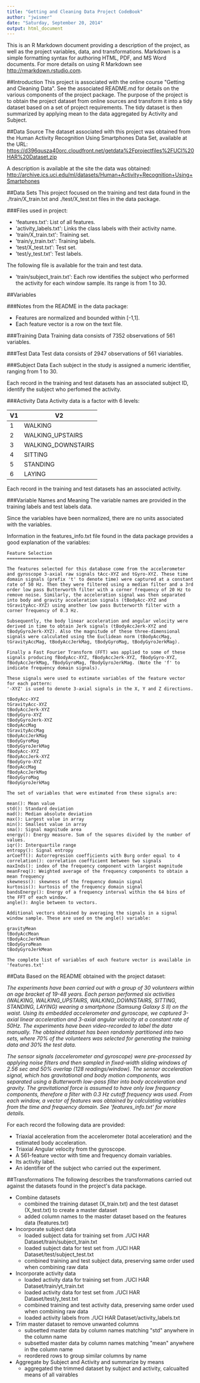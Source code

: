 ```yaml
---
title: "Getting and Cleaning Data Project CodeBook"
author: "jwismer"
date: "Saturday, September 20, 2014"
output: html_document
---
```


This is an R Markdown document providing a description of the project, as well as the project variables, data, and transformations. Markdown is a simple formatting syntax for authoring HTML, PDF, and MS Word documents. For more details on using R Markdown see <http://rmarkdown.rstudio.com>.

##Introduction
This project is associated with the online course "Getting and Cleaning Data".  See the associated README.md for details on the various components of the project package.  The purpose of the project is to obtain the project dataset from online sources and transform it into a tidy dataset based on a set of project requirements.  The tidy dataset is then summarized by applying mean to the data aggregated by Activity and Subject.

##Data Source
The dataset associated with this project was obtained from the Human Activity Recognition Using Smartphones Data Set, available at the URL:
https://d396qusza40orc.cloudfront.net/getdata%2Fprojectfiles%2FUCI%20HAR%20Dataset.zip

A description is available at the site the data was obtained:
http://archive.ics.uci.edu/ml/datasets/Human+Activity+Recognition+Using+Smartphones

##Data Sets
This project focused on the training and test data found in the ./train/X_train.txt and ./test/X_test.txt files in the data package.

###Files used in project:
* 'features.txt': List of all features.
* 'activity_labels.txt': Links the class labels with their activity name.
* 'train/X_train.txt': Training set.
* 'train/y_train.txt': Training labels.
* 'test/X_test.txt': Test set.
* 'test/y_test.txt': Test labels.

The following file is available for the train and test data.

* 'train/subject_train.txt': Each row identifies the subject who performed the activity for each window sample. Its range is from 1 to 30. 

##Variables

###Notes from the README in the data package:
* Features are normalized and bounded within [-1,1].
* Each feature vector is a row on the text file.

###Training Data
Training data consists of 7352 observations of 561 variables.

###Test Data
Test data consists of 2947 observations of 561 viariables.

###Subject Data
Each subject in the study is assigned a numeric identifier, ranging from 1 to 30.

Each record in the training and test datasets has an associated subject ID, identify the subject who perfomed the activity.

###Activity Data
Activity data is a factor with 6 levels:

V1 |       V2
---|------------------
1 | WALKING
2 | WALKING_UPSTAIRS
3 | WALKING_DOWNSTAIRS
4 | SITTING
5 | STANDING
6 | LAYING

Each record in the training and test datasets has an associated activity.  

###Variable Names and Meaning
The variable names are provided in the training labels and test labels data.

Since the variables have been normalized, there are no units associated with the variables.

Information in the features_info.txt file found in the data package provides a good explanation of the variables:
```
Feature Selection 
=================

The features selected for this database come from the accelerometer and gyroscope 3-axial raw signals tAcc-XYZ and tGyro-XYZ. These time domain signals (prefix 't' to denote time) were captured at a constant rate of 50 Hz. Then they were filtered using a median filter and a 3rd order low pass Butterworth filter with a corner frequency of 20 Hz to remove noise. Similarly, the acceleration signal was then separated into body and gravity acceleration signals (tBodyAcc-XYZ and tGravityAcc-XYZ) using another low pass Butterworth filter with a corner frequency of 0.3 Hz. 

Subsequently, the body linear acceleration and angular velocity were derived in time to obtain Jerk signals (tBodyAccJerk-XYZ and tBodyGyroJerk-XYZ). Also the magnitude of these three-dimensional signals were calculated using the Euclidean norm (tBodyAccMag, tGravityAccMag, tBodyAccJerkMag, tBodyGyroMag, tBodyGyroJerkMag). 

Finally a Fast Fourier Transform (FFT) was applied to some of these signals producing fBodyAcc-XYZ, fBodyAccJerk-XYZ, fBodyGyro-XYZ, fBodyAccJerkMag, fBodyGyroMag, fBodyGyroJerkMag. (Note the 'f' to indicate frequency domain signals). 

These signals were used to estimate variables of the feature vector for each pattern:  
'-XYZ' is used to denote 3-axial signals in the X, Y and Z directions.

tBodyAcc-XYZ
tGravityAcc-XYZ
tBodyAccJerk-XYZ
tBodyGyro-XYZ
tBodyGyroJerk-XYZ
tBodyAccMag
tGravityAccMag
tBodyAccJerkMag
tBodyGyroMag
tBodyGyroJerkMag
fBodyAcc-XYZ
fBodyAccJerk-XYZ
fBodyGyro-XYZ
fBodyAccMag
fBodyAccJerkMag
fBodyGyroMag
fBodyGyroJerkMag

The set of variables that were estimated from these signals are: 

mean(): Mean value
std(): Standard deviation
mad(): Median absolute deviation 
max(): Largest value in array
min(): Smallest value in array
sma(): Signal magnitude area
energy(): Energy measure. Sum of the squares divided by the number of values. 
iqr(): Interquartile range 
entropy(): Signal entropy
arCoeff(): Autorregresion coefficients with Burg order equal to 4
correlation(): correlation coefficient between two signals
maxInds(): index of the frequency component with largest magnitude
meanFreq(): Weighted average of the frequency components to obtain a mean frequency
skewness(): skewness of the frequency domain signal 
kurtosis(): kurtosis of the frequency domain signal 
bandsEnergy(): Energy of a frequency interval within the 64 bins of the FFT of each window.
angle(): Angle between to vectors.

Additional vectors obtained by averaging the signals in a signal window sample. These are used on the angle() variable:

gravityMean
tBodyAccMean
tBodyAccJerkMean
tBodyGyroMean
tBodyGyroJerkMean

The complete list of variables of each feature vector is available in 'features.txt'
```

##Data
Based on the README obtained with the project dataset:

*The experiments have been carried out with a group of 30 volunteers within an age bracket of 19-48 years. Each person performed six activities (WALKING, WALKING_UPSTAIRS, WALKING_DOWNSTAIRS, SITTING, STANDING, LAYING) wearing a smartphone (Samsung Galaxy S II) on the waist. Using its embedded accelerometer and gyroscope, we captured 3-axial linear acceleration and 3-axial angular velocity at a constant rate of 50Hz. The experiments have been video-recorded to label the data manually. The obtained dataset has been randomly partitioned into two sets, where 70% of the volunteers was selected for generating the training data and 30% the test data.*

*The sensor signals (accelerometer and gyroscope) were pre-processed by applying noise filters and then sampled in fixed-width sliding windows of 2.56 sec and 50% overlap (128 readings/window). The sensor acceleration signal, which has gravitational and body motion components, was separated using a Butterworth low-pass filter into body acceleration and gravity. The gravitational force is assumed to have only low frequency components, therefore a filter with 0.3 Hz cutoff frequency was used. From each window, a vector of features was obtained by calculating variables from the time and frequency domain. See 'features_info.txt' for more details.*

For each record the following data are provided:

* Triaxial acceleration from the accelerometer (total acceleration) and the estimated body acceleration.
* Triaxial Angular velocity from the gyroscope. 
* A 561-feature vector with time and frequency domain variables. 
* Its activity label. 
* An identifier of the subject who carried out the experiment.

##Transformations
The following describes the transformations carried out against the datasets found in the project's data package.

- Combine datasets
    + combined the training dataset (X_train.txt) and the test dataset (X_test.txt) to create a master dataset
    + added column names to the master dataset based on the features data (features.txt)
- Incorporate subject data
    + loaded subject data for training set from ./UCI HAR Dataset/train/subject_train.txt
    + loaded subject data for test set from ./UCI HAR Dataset/test/subject_test.txt
    + combined training and test subject data, preserving same order used when combining raw data
- Incorporate activity data
    + loaded activity data for training set from ./UCI HAR Dataset/train/yt_train.txt
    + loaded activity data for test set from ./UCI HAR Dataset/test/y_test.txt
    + combined training and test activity data, preserving same order used when combining raw data
    + loaded activity labels from ./UCI HAR Dataset/activity_labels.txt
- Trim master dataset to remove unwanted columns
    + subsetted master data by column names matching "std" anywhere in the column name
    + subsetted master data by column names matching "mean" anywhere in the column name
    + reordered rows to group similar columns by name
- Aggregate by Subject and Activity and summarize by means
    + aggregated the trimmed dataset by subject and activity, calcualted means of all vairables
    
